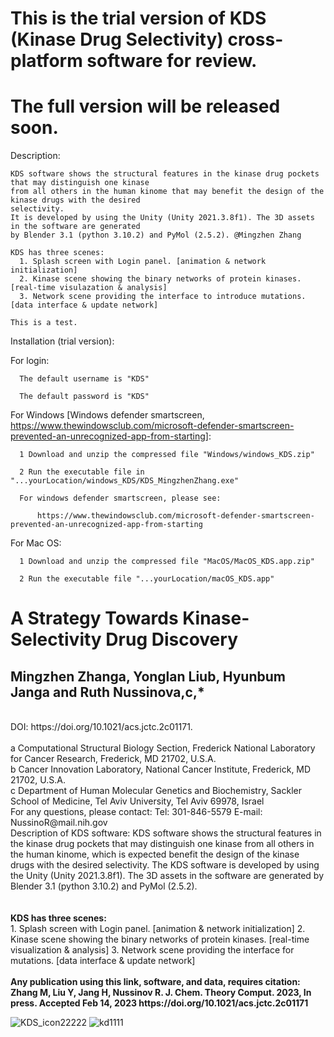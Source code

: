 # This is the trial version of KDS (Kinase Drug Selectivity) cross-platform software for review. 
# The full version will be released soon.

Description:
  
    KDS software shows the structural features in the kinase drug pockets that may distinguish one kinase 
    from all others in the human kinome that may benefit the design of the kinase drugs with the desired 
    selectivity. 
    It is developed by using the Unity (Unity 2021.3.8f1). The 3D assets in the software are generated 
    by Blender 3.1 (python 3.10.2) and PyMol (2.5.2). @Mingzhen Zhang

    KDS has three scenes:
      1. Splash screen with Login panel. [animation & network initialization]
      2. Kinase scene showing the binary networks of protein kinases. [real-time visulazation & analysis]
      3. Network scene providing the interface to introduce mutations. [data interface & update network]

    This is a test.

Installation (trial version):
    
  For login:
  
      The default username is "KDS"
  
      The default password is "KDS"
      
      
  For Windows [Windows defender smartscreen, 
  https://www.thewindowsclub.com/microsoft-defender-smartscreen-prevented-an-unrecognized-app-from-starting]:
  
      1 Download and unzip the compressed file "Windows/windows_KDS.zip"
      
      2 Run the executable file in "...yourLocation/windows_KDS/KDS_MingzhenZhang.exe"
      
      For windows defender smartscreen, please see:
      
          https://www.thewindowsclub.com/microsoft-defender-smartscreen-prevented-an-unrecognized-app-from-starting
 
  For Mac OS:
 
      1 Download and unzip the compressed file "MacOS/MacOS_KDS.app.zip" 
      
      2 Run the executable file "...yourLocation/macOS_KDS.app"
      
  
          
# A Strategy Towards Kinase-Selectivity Drug Discovery 
## Mingzhen Zhanga, Yonglan Liub, Hyunbum Janga and Ruth Nussinova,c,*
<br>
DOI: https://doi.org/10.1021/acs.jctc.2c01171.<br>
<br>
a Computational Structural Biology Section, Frederick National Laboratory for Cancer Research, Frederick, MD 21702, U.S.A.<br>
b Cancer Innovation Laboratory, National Cancer Institute, Frederick, MD 21702, U.S.A.<br>
c Department of Human Molecular Genetics and Biochemistry, Sackler School of Medicine, Tel Aviv University, Tel Aviv 69978, Israel<br>
For any questions, please contact: Tel: 301-846-5579 E-mail: NussinoR@mail.nih.gov <br>
Description of KDS software:
KDS software shows the structural features in the kinase drug pockets that may distinguish one kinase from all others in the human kinome, which is expected benefit the design of the kinase drugs with the desired selectivity. 
The KDS software is developed by using the Unity (Unity 2021.3.8f1). The 3D assets in the software are generated by Blender 3.1 (python 3.10.2) and PyMol (2.5.2).<br> 
<br><br>
<strong>KDS has three scenes:</strong><br>
  1. Splash screen with Login panel. [animation & network initialization]
  2. Kinase scene showing the binary networks of protein kinases. [real-time visualization & analysis]
  3. Network scene providing the interface for mutations. [data interface & update network]
<br><br>
<strong>Any publication using this link, software, and data, requires citation:</strong> <br>
<strong>Zhang M, Liu Y, Jang H, Nussinov R. J. Chem. Theory Comput. 2023, In press. Accepted Feb 14, 2023 https://doi.org/10.1021/acs.jctc.2c01171 </strong>

![KDS_icon22222](https://user-images.githubusercontent.com/113205192/190409493-3c912ce5-8b3b-4fcf-b7d0-d169617c9ce0.png)
![kd1111](https://user-images.githubusercontent.com/113205192/190409711-29cadacb-9611-4988-8946-4648a91db67d.JPG)



